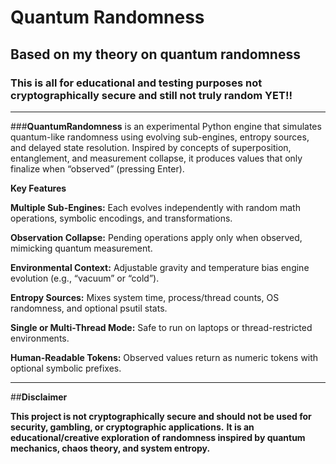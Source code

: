 #                                               Quantum Randomness

##                                   Based on my theory on quantum randomness

### This is all for educational and testing purposes not cryptographically secure and still not truly random YET!!


--------------------------------------------------------------------------------------------------------------------




###**QuantumRandomness** 
is an experimental Python engine that simulates quantum-like randomness using evolving sub-engines, 
entropy sources, and delayed state resolution. Inspired by concepts of superposition, entanglement, and measurement collapse,
it produces values that only finalize when “observed” (pressing Enter).

**Key Features**

**Multiple Sub-Engines:** Each evolves independently with random math operations, symbolic encodings, and transformations.

**Observation Collapse:** Pending operations apply only when observed, mimicking quantum measurement.

**Environmental Context:** Adjustable gravity and temperature bias engine evolution (e.g., “vacuum” or “cold”).

**Entropy Sources:** Mixes system time, process/thread counts, OS randomness, and optional psutil stats.

**Single or Multi-Thread Mode:** Safe to run on laptops or thread-restricted environments.

**Human-Readable Tokens:** Observed values return as numeric tokens with optional symbolic prefixes.

--------------------------------------------------------------------------------------------------------------------

##**Disclaimer**

**This project is not cryptographically secure and should not be used for security, gambling, or cryptographic applications.**
**It is an educational/creative exploration of randomness inspired by quantum mechanics, chaos theory, and system entropy.**
